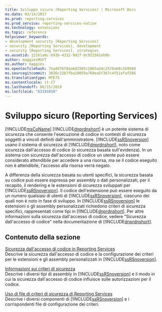 ```yaml
---
title: Sviluppo sicuro (Reporting Services) | Microsoft Docs
ms.date: 03/14/2017
ms.prod: reporting-services
ms.prod_service: reporting-services-native
ms.technology: extensions
ms.topic: reference
helpviewer_keywords:
- development security [Reporting Services]
- security [Reporting Services], development
- security [Reporting Services], strategies
ms.assetid: 12161a6c-b93b-4312-9d27-0c922561eb9b
author: maggiesMSFT
ms.author: maggies
ms.openlocfilehash: 7ead476f8aa6d2565c1865a24c2570a68c2b958d
ms.sourcegitcommit: 3026c22b7fba19059a769ea5f367c4f51efaf286
ms.translationtype: MTE75
ms.contentlocale: it-IT
ms.lasthandoff: 06/15/2019
ms.locfileid: "63193810"
---
```

# <a name="secure-development-reporting-services"></a>Sviluppo sicuro (Reporting Services)
  [!INCLUDE[msCoName](../../../includes/msconame-md.md)] [!INCLUDE[dnprdnshort](../../../includes/dnprdnshort-md.md)] è un potente sistema di sicurezza che consente l'esecuzione di codice in contesti di sicurezza soggetti a vincoli definiti dall'amministratore. [!INCLUDE[ssRSnoversion](../../../includes/ssrsnoversion-md.md)] usano il sistema di sicurezza di [!INCLUDE[dnprdnshort](../../../includes/dnprdnshort-md.md)], noto come sicurezza dall'accesso di codice (o sicurezza basata sull'evidenza). In un sistema con sicurezza dall'accesso di codice un utente può essere considerato attendibile per accedere a una risorsa, ma se il codice eseguito non è attendibile, l'accesso alla risorsa verrà negato.  
  
 A differenza della sicurezza basata su utenti specifici, la sicurezza basata su codice può essere espressa per assembly o dati personalizzati, per il recapito, il rendering e le estensioni di sicurezza sviluppati per [!INCLUDE[ssRSnoversion](../../../includes/ssrsnoversion-md.md)]. Il codice dell'estensione può essere eseguito da un numero qualsiasi di utenti di [!INCLUDE[ssRSnoversion](../../../includes/ssrsnoversion-md.md)], ciascuno dei quali non è noto in fase di sviluppo. In [!INCLUDE[ssRSnoversion](../../../includes/ssrsnoversion-md.md)] le estensioni o gli assembly personalizzati richiedono criteri di sicurezza specifici, rappresentati come tipi in [!INCLUDE[dnprdnshort](../../../includes/dnprdnshort-md.md)]. Per altre informazioni sulla sicurezza dall'accesso di codice, vedere "Sicurezza dall'accesso di codice" nella documentazione di [!INCLUDE[dnprdnshort](../../../includes/dnprdnshort-md.md)].  
  
## <a name="in-this-section"></a>Contenuto della sezione  
 [Sicurezza dall'accesso di codice in Reporting Services](../../../reporting-services/extensions/secure-development/code-access-security-in-reporting-services.md)  
 Descrive la sicurezza dall'accesso di codice e la configurazione dei criteri per le estensioni e gli assembly personalizzati in [!INCLUDE[ssRSnoversion](../../../includes/ssrsnoversion-md.md)].  
  
 [Informazioni sui criteri di sicurezza](../../../reporting-services/extensions/secure-development/understanding-security-policies.md)  
 Descrive i diversi tipi di assembly in [!INCLUDE[ssRSnoversion](../../../includes/ssrsnoversion-md.md)] e il modo in cui la sicurezza dall'accesso di codice influisce sulle autorizzazioni per il codice.  
  
 [Uso di file di criteri di sicurezza di Reporting Services](../../../reporting-services/extensions/secure-development/using-reporting-services-security-policy-files.md)  
 Descrive i diversi componenti di [!INCLUDE[ssRSnoversion](../../../includes/ssrsnoversion-md.md)] e i corrispondenti file di configurazione dei criteri.  
  
  
